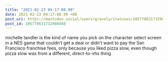 ```yaml
---
title: "2021-02-23 04:17:08.99"
date: 2021-02-23 04:17:08.99 +00
post_uri: https://mastodon.social/users/gravely/statuses/105778631732908448
post_id: 105778631732908448
---
```

michelle tandler is the kind of name you pick on the character select screen in a NES game that couldn’t get a deal or didn’t want to pay the San Francisco franchise fees, only because you liked pizza slow, even though pizza slow was from a different, direct-to-vhs thing


